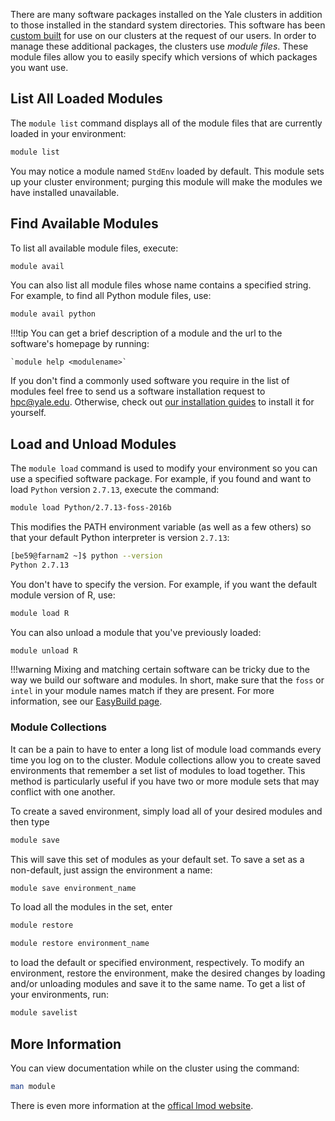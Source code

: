 There are many software packages installed on the Yale clusters in addition to those installed in the standard system directories. This software has been [custom built](/clusters-at-yale/easybuild) for use on our clusters at the request of our users. In order to manage these additional packages, the clusters use _module files_. These module files allow you to easily specify which versions of which packages you want use.

## List All Loaded Modules

The `module list` command displays all of the module files that are currently loaded in your environment:

``` bash
module list
```

You may notice a module named `StdEnv` loaded by default. This module sets up your cluster environment; purging this module will make the modules we have installed unavailable.

## Find Available Modules

To list all available module files, execute:

``` bash
module avail
```

You can also list all module files whose name contains a specified string. For example, to find all Python module files, use:

``` bash
module avail python
```

!!!tip 
    You can get a brief description of a module and the url to the software's homepage by running: 

    `module help <modulename>`

If you don't find a commonly used software you require in the list of modules feel free to send us a software installation request to hpc@yale.edu. Otherwise, check out [our installation guides](/clusters-at-yale/applications) to install it for yourself.

## Load and Unload Modules

The `module load` command is used to modify your environment so you can use a specified software package. For example, if you found and want to load `Python` version `2.7.13`, execute the command:

``` bash
module load Python/2.7.13-foss-2016b
```

This modifies the PATH environment variable (as well as a few others) so that your default Python interpreter is version `2.7.13`:

``` bash
[be59@farnam2 ~]$ python --version
Python 2.7.13
```

You don't have to specify the version. For example, if you want the default module version of R, use:

``` bash
module load R
```

You can also unload a module that you've previously loaded:

``` bash
module unload R
```

!!!warning
    Mixing and matching certain software can be tricky due to the way we build our software and modules. In short, make sure that the `foss` or `intel` in your module names match if they are present. For more information, see our [EasyBuild page](easybuild).

### Module Collections

It can be a pain to have to enter a long list of module load commands every time you log on to the cluster. Module collections allow you to create saved environments that remember a set list of modules to load together. This method is particularly useful if you have two or more module sets that may conflict with one another.

To create a saved environment, simply load all of your desired modules and then type

``` bash
module save
```

This will save this set of modules as your default set. To save a set as a non-default, just assign the environment a name:

``` bash
module save environment_name
```

To load all the modules in the set, enter

``` bash
module restore
```

``` bash
module restore environment_name
```

to load the default or specified environment, respectively. To modify an environment, restore the environment, make the desired changes by loading and/or unloading modules and save it to the same name. To get a list of your environments, run:

``` bash
module savelist
```

## More Information

You can view documentation while on the cluster using the command:

``` bash
man module
```

There is even more information at the [offical lmod website](http://www.tacc.utexas.edu/tacc-projects/lmod).